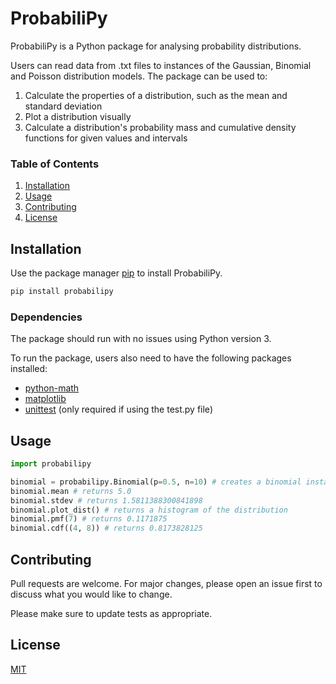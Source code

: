 # ProbabiliPy

ProbabiliPy is a Python package for analysing probability distributions.

Users can read data from .txt files to instances of the Gaussian, Binomial and Poisson distribution models. The package can be used to:

1. Calculate the properties of a distribution, such as the mean and standard deviation
2. Plot a distribution visually
3. Calculate a distribution's probability mass and cumulative density functions for given values and intervals

### Table of Contents

1. [Installation](#installation)
2. [Usage](#usage)
3. [Contributing](#contributing)
4. [License](#license)

## Installation <a name="installation"></a>

Use the package manager [pip](https://pip.pypa.io/en/stable/) to install ProbabiliPy.

```bash
pip install probabilipy
```

### Dependencies

The package should run with no issues using Python version 3.

To run the package, users also need to have the following packages installed:

- [python-math](https://pypi.org/project/python-math/)
- [matplotlib](https://pypi.org/project/matplotlib/)
- [unittest](https://pypi.org/project/unittest/) (only required if using the test.py file)

## Usage <a name="usage"></a>

```python
import probabilipy

binomial = probabilipy.Binomial(p=0.5, n=10) # creates a binomial instance
binomial.mean # returns 5.0
binomial.stdev # returns 1.5811388300841898
binomial.plot_dist() # returns a histogram of the distribution
binomial.pmf(7) # returns 0.1171875
binomial.cdf((4, 8)) # returns 0.8173828125

```

## Contributing <a name="contributing"></a>
Pull requests are welcome. For major changes, please open an issue first to discuss what you would like to change.

Please make sure to update tests as appropriate.

## License <a name="lecense"></a>
[MIT](https://choosealicense.com/licenses/mit/)
